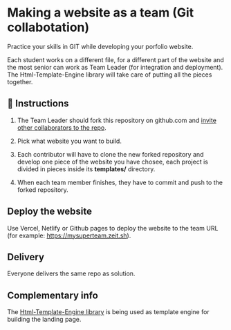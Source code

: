 # Making a website as a team (Git collabotation)

Practice your skills in GIT while developing your porfolio website.

Each student works on a different file, for a different part of the website and the most senior can work as Team Leader (for integration and deployment). The Html-Template-Engine library will take care of putting all the pieces together.

## 📝 Instructions

1. The Team Leader should fork this repository on github.com and [invite other collaborators to the repo](https://github.com/breatheco-de/exercise-git-collabration/blob/master/iOBmU5zYqA.gif).

2. Pick what website you want to build.

3. Each contributor will have to clone the new forked repository and develop one piece of the website you have chosee, each project is divided in pieces inside its **templates/** directory.

4. When each team member finishes, they have to commit and push to the forked repository.

## Deploy the website

Use Vercel, Netlify or Github pages to deploy the website to the team URL (for example: https://mysuperteam.zeit.sh).

## Delivery

Everyone delivers the same repo as solution.

## Complementary info

The [Html-Template-Engine library](https://github.com/alesanchezr/html-template-engine) is being used as template engine for building the landing page.


